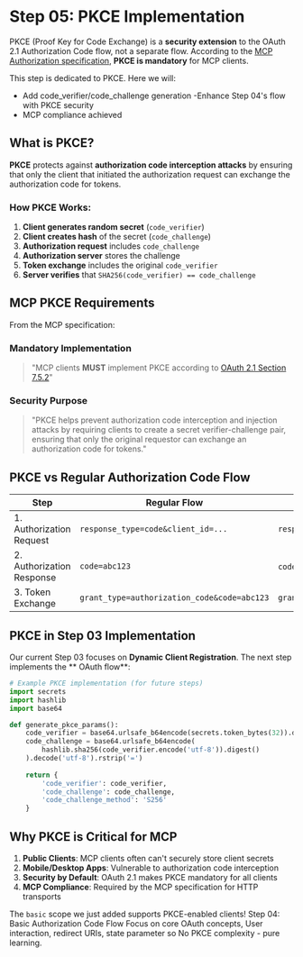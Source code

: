 # Step 05: PKCE Implementation


PKCE (Proof Key for Code Exchange) is a **security extension** to the OAuth 2.1 Authorization Code flow, not a separate flow. According to the [MCP Authorization specification](https://modelcontextprotocol.io/specification/2025-06-18/basic/authorization.md), **PKCE is mandatory** for MCP clients.

This step is dedicated to PKCE. Here we will:
- Add code_verifier/code_challenge generation
-Enhance Step 04's flow with PKCE security
- MCP compliance achieved

## What is PKCE?

**PKCE** protects against **authorization code interception attacks** by ensuring that only the client that initiated the authorization request can exchange the authorization code for tokens.

### How PKCE Works:

1. **Client generates random secret** (`code_verifier`)
2. **Client creates hash** of the secret (`code_challenge`) 
3. **Authorization request** includes `code_challenge`
4. **Authorization server** stores the challenge
5. **Token exchange** includes the original `code_verifier`
6. **Server verifies** that `SHA256(code_verifier) == code_challenge`

## MCP PKCE Requirements

From the MCP specification:

### Mandatory Implementation
> "MCP clients **MUST** implement PKCE according to [OAuth 2.1 Section 7.5.2](https://datatracker.ietf.org/doc/html/draft-ietf-oauth-v2-1-12#section-7.5.2)"

### Security Purpose
> "PKCE helps prevent authorization code interception and injection attacks by requiring clients to create a secret verifier-challenge pair, ensuring that only the original requestor can exchange an authorization code for tokens."

## PKCE vs Regular Authorization Code Flow

| Step | Regular Flow | PKCE Flow |
|------|-------------|-----------|
| 1. Authorization Request | `response_type=code&client_id=...` | `response_type=code&client_id=...&code_challenge=...&code_challenge_method=S256` |
| 2. Authorization Response | `code=abc123` | `code=abc123` (same) |
| 3. Token Exchange | `grant_type=authorization_code&code=abc123` | `grant_type=authorization_code&code=abc123&code_verifier=original_secret` |

## PKCE in Step 03 Implementation

Our current Step 03 focuses on **Dynamic Client Registration**. The next step implements the ** OAuth flow**:

```python
# Example PKCE implementation (for future steps)
import secrets
import hashlib
import base64

def generate_pkce_params():
    code_verifier = base64.urlsafe_b64encode(secrets.token_bytes(32)).decode('utf-8').rstrip('=')
    code_challenge = base64.urlsafe_b64encode(
        hashlib.sha256(code_verifier.encode('utf-8')).digest()
    ).decode('utf-8').rstrip('=')
    
    return {
        'code_verifier': code_verifier,
        'code_challenge': code_challenge,
        'code_challenge_method': 'S256'
    }
```

## Why PKCE is Critical for MCP

1. **Public Clients**: MCP clients often can't securely store client secrets
2. **Mobile/Desktop Apps**: Vulnerable to authorization code interception
3. **Security by Default**: OAuth 2.1 makes PKCE mandatory for all clients
4. **MCP Compliance**: Required by the MCP specification for HTTP transports

The `basic` scope we just added supports PKCE-enabled clients! Step 04: Basic Authorization Code Flow Focus on core OAuth concepts, User interaction, redirect URIs, state parameter so No PKCE complexity - pure learning.

